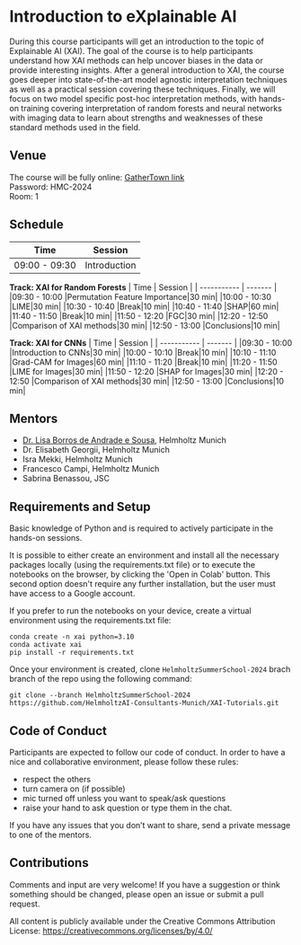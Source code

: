 # Introduction to eXplainable AI 

During this course participants will get an introduction to the topic of Explainable AI (XAI). The goal of the course is to help participants understand how XAI methods can help uncover biases in the data or provide interesting insights. After a general introduction to XAI, the course goes deeper into state-of-the-art model agnostic interpretation techniques as well as a practical session covering these techniques. Finally, we will focus on two model specific post-hoc interpretation methods, with hands-on training covering interpretation of random forests and neural networks with imaging data to learn about strengths and weaknesses of these standard methods used in the field.

## Venue

The course will be fully online: [GatherTown link](https://app.gather.town/app/nkxyTbuI84smfiQk/HMC-Workshop-Lounge?spawnToken=u2qffvtMRHqJ9LhU6okM)  
Password: HMC-2024  
Room: 1  

## Schedule

| Time        | Session |
| ----------- | ------- |
|09:00 - 09:30|Introduction|30 min|

**Track: XAI for Random Forests**
| Time        | Session |
| ----------- | ------- |
|09:30 - 10:00	|Permutation Feature Importance|30 min|
|10:00 - 10:30	|LIME|30 min|
|10:30 - 10:40	|Break|10 min|
|10:40 - 11:40 	|SHAP|60 min|
|11:40 - 11:50	|Break|10 min|
|11:50 - 12:20	|FGC|30 min|
|12:20 - 12:50	|Comparison of XAI methods|30 min|
|12:50 - 13:00	|Conclusions|10 min|

**Track: XAI for CNNs**
| Time        | Session |
| ----------- | ------- |
|09:30 - 10:00	|Introduction to CNNs|30 min|
|10:00 - 10:10	|Break|10 min|
|10:10 - 11:10 	|Grad-CAM for Images|60 min|
|11:10 - 11:20	|Break|10 min|
|11:20 - 11:50	|LIME for Images|30 min|
|11:50 - 12:20	|SHAP for Images|30 min|
|12:20 - 12:50	|Comparison of XAI methods|30 min|
|12:50 - 13:00	|Conclusions|10 min|

## Mentors

- [Dr. Lisa Borros de Andrade e Sousa](mailto:lisa.barros@helmholtz-munich.de), Helmholtz Munich
- Dr. Elisabeth Georgii, Helmholtz Munich
- Isra Mekki, Helmholtz Munich
- Francesco Campi, Helmholtz Munich
- Sabrina Benassou, JSC

## Requirements and Setup

Basic knowledge of Python and is required to actively participate in the hands-on sessions. 

It is possible to either create an environment and install all the necessary packages locally (using the requirements.txt file) or to execute the notebooks on the browser, by clicking the 'Open in Colab' button. This second option doesn't require any further installation, but the user must have access to a Google account.

If you prefer to run the notebooks on your device, create a virtual environment using the requirements.txt file:
```
conda create -n xai python=3.10
conda activate xai
pip install -r requirements.txt
```

Once your environment is created, clone `HelmholtzSummerSchool-2024` brach branch of the repo using the following command:

```
git clone --branch HelmholtzSummerSchool-2024 https://github.com/HelmholtzAI-Consultants-Munich/XAI-Tutorials.git
```

## Code of Conduct

Participants are expected to follow our code of conduct. In order to have a nice and collaborative environment, please follow these rules:

- respect the others
- turn camera on (if possible)
- mic turned off unless you want to speak/ask questions
- raise your hand to ask question or type them in the chat.

If you have any issues that you don’t want to share, send a private message to one of the mentors.

## Contributions

Comments and input are very welcome! If you have a suggestion or think something should be changed, please open an issue or submit a pull request. 

All content is publicly available under the Creative Commons Attribution License: https://creativecommons.org/licenses/by/4.0/
